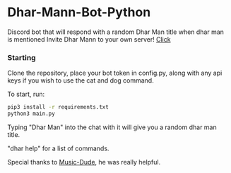 # Dhar-Mann-Bot-Python
Discord bot that will respond with a random Dhar Man title when dhar man is mentioned
Invite Dhar Mann to your own server! [Click](https://discord.com/oauth2/authorize?client_id=890733482748280853&scope=bot&permissions=52224)

### Starting
Clone the repository, place your bot token in config.py, along with any api keys if you wish to use the cat and dog command.

To start, run:

```bash
pip3 install -r requirements.txt
python3 main.py
```

Typing "Dhar Man" into the chat with it will give you a random dhar man title.

"dhar help" for a list of commands.

Special thanks to [Music-Dude](https://github.com/Music-Dude), he was really helpful.
